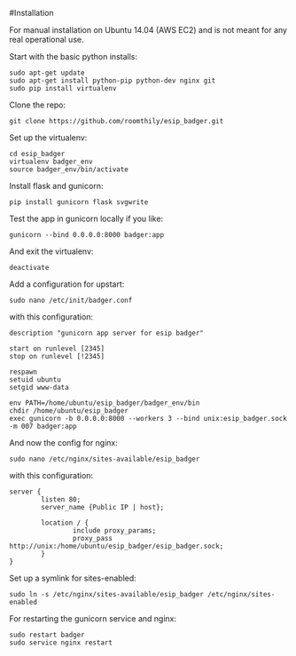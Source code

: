#Installation

For manual installation on Ubuntu 14.04 (AWS EC2) and is not meant for any real operational use.

Start with the basic python installs:

```
sudo apt-get update
sudo apt-get install python-pip python-dev nginx git
sudo pip install virtualenv
```

Clone the repo:

```
git clone https://github.com/roomthily/esip_badger.git
```

Set up the virtualenv:

```
cd esip_badger
virtualenv badger_env
source badger_env/bin/activate
```

Install flask and gunicorn:

```
pip install gunicorn flask svgwrite
```

Test the app in gunicorn locally if you like:

```
gunicorn --bind 0.0.0.0:8000 badger:app
```

And exit the virtualenv:

```
deactivate
```

Add a configuration for upstart:

```
sudo nano /etc/init/badger.conf
```

with this configuration:

```
description "gunicorn app server for esip badger"

start on runlevel [2345]
stop on runlevel [!2345]

respawn
setuid ubuntu
setgid www-data        

env PATH=/home/ubuntu/esip_badger/badger_env/bin
chdir /home/ubuntu/esip_badger
exec gunicorn -b 0.0.0.0:8000 --workers 3 --bind unix:esip_badger.sock -m 007 badger:app
```

And now the config for nginx:

```
sudo nano /etc/nginx/sites-available/esip_badger
```

with this configuration:

```
server {
        listen 80;
        server_name {Public IP | host};

        location / {
                include proxy_params;
                proxy_pass http://unix:/home/ubuntu/esip_badger/esip_badger.sock;
        }
}
```

Set up a symlink for sites-enabled:

```
sudo ln -s /etc/nginx/sites-available/esip_badger /etc/nginx/sites-enabled
```

For restarting the gunicorn service and nginx:

```
sudo restart badger
sudo service nginx restart
```


